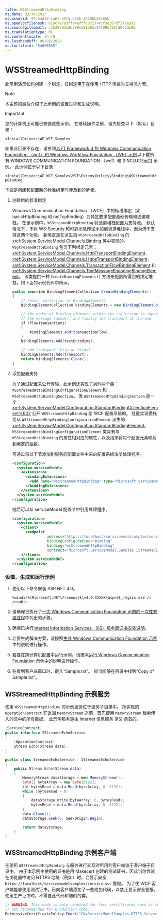 ```yaml
---
title: WSStreamedHttpBinding
ms.date: 03/30/2017
ms.assetid: 97ce4d3d-ca6f-45fa-b33b-2429bb84e65b
ms.openlocfilehash: 619c7e793ff94efffcb72774cf3e367df377a3a3
ms.sourcegitcommit: cdb295dd1db589ce5169ac9ff096f01fd0c2da9d
ms.translationtype: MT
ms.contentlocale: zh-CN
ms.lasthandoff: 06/09/2020
ms.locfileid: "84600888"
---
```

# <a name="wsstreamedhttpbinding"></a>WSStreamedHttpBinding

此示例演示如何创建一个绑定，该绑定用于在使用 HTTP 传输时支持流方案。

> [!NOTE]
> 本主题的最后介绍了此示例的设置过程和生成说明。

> [!IMPORTANT]
> 您的计算机上可能已安装这些示例。 在继续操作之前，请先检查以下（默认）目录：
>
> `<InstallDrive>:\WF_WCF_Samples`
>
> 如果此目录不存在，请参阅[.NET Framework 4 的 Windows Communication Foundation （wcf）和 Windows Workflow Foundation （WF）示例](https://www.microsoft.com/download/details.aspx?id=21459)以下载所有 WINDOWS COMMUNICATION FOUNDATION （wcf）和 [!INCLUDE[wf1](../../../../includes/wf1-md.md)] 示例。 此示例位于以下目录：
>
> `<InstallDrive>:\WF_WCF_Samples\WCF\Extensibility\Binding\WSStreamedHttpBinding`

 下面是创建和配置新的标准绑定时涉及到的步骤。

1. 创建新的标准绑定

    Windows Communication Foundation （WCF）中的标准绑定（如 basicHttpBinding 和 netTcpBinding）为特定要求配置基础传输和通道堆栈。 在该示例中，`WSStreamedHttpBinding` 将通道堆栈配置为支持流。 默认情况下，不将 WS-Security 和可靠消息传递添加到通道堆栈中，因为流不支持这两个功能。 新绑定是在派生自 `WSStreamedHttpBinding` 的 <xref:System.ServiceModel.Channels.Binding> 类中实现的。 `WSStreamedHttpBinding` 包含下列绑定元素：<xref:System.ServiceModel.Channels.HttpTransportBindingElement>、<xref:System.ServiceModel.Channels.HttpsTransportBindingElement>、<xref:System.ServiceModel.Channels.TransactionFlowBindingElement> 和 <xref:System.ServiceModel.Channels.TextMessageEncodingBindingElement>。 该类提供一种 `CreateBindingElements()` 方法来配置所得到的绑定堆栈，如下面的示例代码中所示。

    ```csharp
    public override BindingElementCollection CreateBindingElements()
    {
        // return collection of BindingElements
        BindingElementCollection bindingElements = new BindingElementCollection();

        // the order of binding elements within the collection is important: layered channels are applied in the order included, followed by
        // the message encoder, and finally the transport at the end
        if (flowTransactions)
        {
            bindingElements.Add(transactionFlow);
        }
        bindingElements.Add(textEncoding);

        // add transport (http or https)
        bindingElements.Add(transport);
        return bindingElements.Clone();
    }
    ```

2. 添加配置支持

    为了通过配置来公开传输，此示例还实现了另外两个类：`WSStreamedHttpBindingConfigurationElement` 和 `WSStreamedHttpBindingSection`。 类 `WSStreamedHttpBindingSection` 是一个 <xref:System.ServiceModel.Configuration.StandardBindingCollectionElement%602> 公开 `WSStreamedHttpBinding` 给 WCF 配置系统的。 批量实现委托给从 `WSStreamedHttpBindingConfigurationElement` 派生的 <xref:System.ServiceModel.Configuration.StandardBindingElement>。 `WSStreamedHttpBindingConfigurationElement` 类具有与 `WSStreamedHttpBinding` 的属性相对应的属性，以及用来将每个配置元素映射到绑定的函数。

    可通过将以下节添加到服务的配置文件中来向配置系统注册处理程序。

    ```xml
    <configuration>
      <system.serviceModel>
        <extensions>
          <bindingExtensions>
            <add name="wsStreamedHttpBinding" type="Microsoft.ServiceModel.Samples.WSStreamedHttpBindingCollectionElement, WSStreamedHttpBinding, Version=0.0.0.0, Culture=neutral, PublicKeyToken=null" />
          </bindingExtensions>
        </extensions>
      </system.serviceModel>
    </configuration>
    ```

    随后可以从 serviceModel 配置节中引用处理程序。

    ```xml
    <configuration>
      <system.serviceModel>
        <client>
          <endpoint
                    address="https://localhost/servicemodelsamples/service.svc"
                    bindingConfiguration="Binding"
                    binding="wsStreamedHttpBinding"
                    contract="Microsoft.ServiceModel.Samples.IStreamedEchoService"/>
        </client>
      </system.serviceModel>
    </configuration>
    ```

### <a name="to-set-up-build-and-run-the-sample"></a>设置、生成和运行示例

1. 使用以下命令安装 ASP.NET 4.0。

    ```console
    %windir%\Microsoft.NET\Framework\v4.0.XXXXX\aspnet_regiis.exe /i /enable
    ```

2. 请确保已执行了[一次 Windows Communication Foundation 示例的一次性安装过程](one-time-setup-procedure-for-the-wcf-samples.md)中列出的步骤。

3. 确保已执行[Internet Information Services （IIS）服务器证书安装说明](iis-server-certificate-installation-instructions.md)。

4. 若要生成解决方案，请按照[生成 Windows Communication Foundation 示例](building-the-samples.md)中的说明进行操作。

5. 若要在跨计算机配置中运行示例，请按照[运行 Windows Communication Foundation 示例](running-the-samples.md)中的说明进行操作。

6. 在看到客户端窗口时，键入“Sample.txt”。 应当能够在目录中找到“Copy of Sample.txt”。

## <a name="the-wsstreamedhttpbinding-sample-service"></a>WSStreamedHttpBinding 示例服务

使用 `WSStreamedHttpBinding` 的示例服务位于服务子目录中。 所实现的 `OperationContract` 在返回 `MemoryStream` 之前，首先使用 `MemoryStream` 检索传入的流中的所有数据。 此示例服务是由 Internet 信息服务 (IIS) 承载的。

```csharp
[ServiceContract]
public interface IStreamedEchoService
{
    [OperationContract]
    Stream Echo(Stream data);
}

public class StreamedEchoService : IStreamedEchoService
{
    public Stream Echo(Stream data)
    {
        MemoryStream dataStorage = new MemoryStream();
        byte[] byteArray = new byte[8192];
        int bytesRead = data.Read(byteArray, 0, 8192);
        while (bytesRead > 0)
        {
            dataStorage.Write(byteArray, 0, bytesRead);
            bytesRead = data.Read(byteArray, 0, 8192);
        }
        data.Close();
        dataStorage.Seek(0, SeekOrigin.Begin);

        return dataStorage;
    }
}
```

## <a name="the-wsstreamedhttpbinding-sample-client"></a>WSStreamedHttpBinding 示例客户端

在使用 `WSStreamedHttpBinding` 与服务进行交互时所用的客户端位于客户端子目录中。 由于本示例中使用的证书是用 Makecert 创建的测试证书，因此当你尝试在浏览器中访问 HTTPS 地址（例如）时，会显示安全 `https://localhost/servicemodelsamples/service.svc` 警报。 为了使 WCF 客户端能够使用测试证书，已向客户端添加了一些附加代码，以禁止显示安全警报。 使用生产证书时，不需要此代码和随附的类。

```csharp
// WARNING: This code is only required for test certificates such as those created by makecert. It is
// not recommended for production code.
PermissiveCertificatePolicy.Enact("CN=ServiceModelSamples-HTTPS-Server");
```
